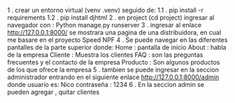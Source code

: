 1 . crear un entorno virtual (venv .venv) seguido de:
1.1 . pip install -r requirements
1.2 . pip install djhtml 
2 . en project (cd project) ingresar al navegador con : Python manage.py runserver
3 . ingresar al enlace http://127.0.0.1:8000/ se mostrara una pagina de una distribuidora,
 en cual me basare en el proyecto Speed NPF
4 . Se puede navegar en las diferentes pantalles de la parte superior donde:
    Home : pantalla de inicio
    About : habla de la empresa
    Cliente : Muestra los clientes
    FAQ : son las preguntas frecuentes y el contacto de la empresa
    Producto : Son algunos productos de los que ofrece la empresa 
5 . tambien se puede ingresar en la seccion administrador entrando en el siguiente enlace
    http://127.0.0.1:8000/admin
    donde usuario es: Nico
    contraseña : 1234
6 . En la seccion admin se pueden agregar , quitar clientes 